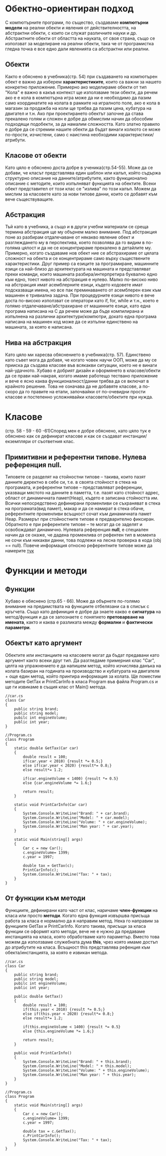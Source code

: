 # Обектно-ориентиран подход
С компютърните програми, по същество, създаваме __компютърни модели__ на реални обекти и явления от действителността, на абстрактни обекти, с които си служат различните науки и др. Абстрактните обекти от областта на науката, от своя страна, също се използват за моделиране на реални обекти, така че от програмистка гледна точка е все едно дали явленията са абстрактни или реални.

## Обекти
Както е обяснено в учебника(стр. 54) при създаването на компютърен обект е важно да изберем __характеристиките__, които са важни за нашето конкретно приложение. Примерно ако моделираме обекти от тип "Кола" е важно в какъв контекст ще използваме тези обекти, да речем ако е е кола в компютърна игра може да ни е необходимо да пазим само координатите на колата в рамките на игралното поле, ако е кола в магазин за продажба на коли ще трябва да пазим цена, кубатура на двигател и т.н. Ако при проектирането обектът започне да става прекалено голям и сложен е добре да обмислим начин да обособим подходящи подобекти, за да намалим сложността. Като златно правило е добре да се стремим нашите обекти да бъдат винаги колкото се може по-прости, изчистени, само с наистина необходими характеристики/атрибути.
## Класове от обекти
Като цяло е обяснено доста добре в ученика(стр.54-55). Може да се добави, че класът представлява един шаблон или калъп, който съдържа структурно описание на данните/атрибутите, както функционално описание с методите, които изпълняват функцията на обектите. Всеки обект представител от този клас се "излива" по този калъп. Можем да мислим за класовете като за нови типове данни, които се добавят към вече съществуващите.
## Абстракция
Тъй като в учебника, а също и в други учебни материали се среща термина абстракция ще му обърнем малко внимание. Под абстракция поне аз разбирам отдалечаване от някакво явление обект и разглеждането му в перспектива, което позволява да го видим в по-голяма цялост и да не се концентрираме прекалено в детайлите му. Примерно, когато създаваме нов обект ние се абстрахираме от цялата сложност на обекта и се концентрираме само върху съществените характеристики. 
Друг пример са езиците за програмиране, машинните езици са най-близо до архитектурата на машината и представляват преки команди, които машината разбира/интерпретира буквално едно към едно, тоест нивото на абстракция е нулево. Малко по-високо ниво на абстракция имат асемблерните езици, където кодовете имат подсказващи имена, но все пак преминаването от асемблерен език към машинен е тривиална задача. При процедурните езици нивото е вече доста по-високо използват се оператори като if, for, while и т.н., което е голямо отдалечаване/абстрахиране от машинните езици, като една програма написана на C да речем може да бъде компилирана и изпълнена на различни архитектури/компютри, докато една програма написана на машинен код може да се изпълни единствено на машината, за която е написана.
## Нива на абстракция
Като цяло ми харесва обяснението в учебника(стр. 57). Единствено като съвет мога да добавя, че когато човек научи OOП, може да му се прииска да създава класове във всякакви ситуации, което не е винаги най-удачното. Хубаво е добрият дизайн и оформянето в класове/обекти да се прави най-накрая, когато имаме работещо тествано приложение и вече е ясно каква функционалност/данни трябва да се включат в крайното решение. Това не означава да не добавяте класове, а по-скоро да го правите на етапи, започвайки от по-очевидни прости класове и постепенно усложнявайки класовете/обектите при нужда.
# Класове
(стр. 58 - 59 - 60 -61)Според мен е добре обяснено, като цяло тук е обяснено как се дефинират класове и как се създават инстанции/екземпляри от съответния клас.

## Примитивни и референтни типове. Нулева референция null.
Типовете се разделят на стойностни типове – такива, които пазят данните директно в себе си, т.е. в своята стойност в стека на програмата, и референтни типове – представляват референции, указващи мястото на данните в паметта, т.е. пазят като стойност адрес, област от динамичната памет(Heap), където е записана стойността им. Всички непосредствено дефинирани променливи се съхраняват в стека на програмата(вид памет), макар и да се намират в стека обаче, референтните променливи всъщност сочат към динамичната памет Heap.
Размерът при стойностните типове е предварително фиксиран. Обратното е при референтите типове – те могат да се заделят и освобождават динамично. Нулевата референция __null__, е специален начин да се окаже, че дадена променлива от рефентен тип в момента не сочи към никакви данни, това подлежи на лесна проверка в кода (obj == null). Повече информация относно референтните типове може да намерите [тук](https://introprogramming.info/intro-csharp-book/read-online/glava2-primitivni-tipove-i-promenlivi/#_Toc298863952)
# Функции и методи
## Функции 
Хубаво е обяснено (стр.65 - 66). Може да обърнете по-голямо внимание на предимствата на функциите отбелязани са в списък с кръгчета. Също като дефиниция е добре да знаете какво е __сигнатура__ на метод/функция и да се запознаете с понятието __претоварване на имената__, както и каква е разликата между __формални__ и __фактически параметри__.
## Обектът като аргумент
Обектите или инстанциите на класовете могат да бъдат предавани като аргумент както всеки друг тип. Да разгледаме примерния клас "Car", целта на упражнението е да напишем метод, който изчислява данъка на колата базиран на годината на производство и кубатурата на двигателя + още един метод, който принтира информация за колата. Ще поместим методите GetTax и PrintCarInfo в класа Program във файла Program.cs и ще ги извикаме в същия клас от Main() метода.
```
//car.cs
class Car
{
    public string brand;
    public string model;
    pubilc int engineVolume;
    public int year;
}

//Program.cs
class Program
{
    static double GetTax(Car car)
    {
        double result = 100;
        if(car.year < 2010) {result *= 0.5;}
        else if(car.year < 2020) {result*= 0.8;}
        else result*= 1.2;

        if(car.engineVolume < 1400) {result *= 0.5}
        else {car.engineVolume *= 1.6;}

        return result;
    }

    static void PrintCarInfo(Car car)
    {
        System.Console.WriteLine("Brand: " + car.brand);
        System.Console.WriteLine("Model: " + car.model);
        System.Console.WriteLine("Volume: " + car.engineVolume);
        System.Console.WriteLine("Man year: " + car.year);
    }

    static void Main(string[] args)
    {
        Car c = new Car();
        c.engineVolume= 1399;
        c.year = 1997;

        double tax = GetTax(c);
        PrintCarInfo(c);
        System.Console.WriteLine("Tax: " + tax);
    }
}
```
## От функции към методи
Функциите, дефинирани като част от клас, наричаме __член-функции__ на класа или просто __методи__. Когато една функция извършва присъща работа за класа е нормално да я направим метод. Нека го направим за функциите GetTax и PrintCarInfo. Когато такива, присъщи за класа функции се оформят като методи, вече не е нужно да предаваме инстанцията на класа, която обработваме като параметър. Вместо това можем да използваме служебната дума __this__, чрез която имаме достъп до атрибутите на класа. Всъщност this представлява рефенция към обекта/инстанцията, за която е извикан метода.
```
//car.cs
class Car
{
    public string brand;
    public string model;
    pubilc int engineVolume;
    public int year;

    public double GetTax()
    {
        double result = 100;
        if(this.year < 2010) {result *= 0.5;}
        else if(this.year < 2020) {result*= 0.8;}
        else result*= 1.2;

        if(this.engineVolume < 1400) {result *= 0.5}
        else {this.engineVolume *= 1.6;}

        return result;
    }

    public void PrintCarInfo()
    {
        System.Console.WriteLine("Brand: " + this.brand);
        System.Console.WriteLine("Model: " + this.model);
        System.Console.WriteLine("Volume: " + this.engineVolume);
        System.Console.WriteLine("Man year: " + this.year);
    }
}

//Program.cs
class Program
{
    static void Main(string[] args)
    {
        Car c = new Car();
        c.engineVolume= 1399;
        c.year = 1997;

        double tax = c.GetTax();
        c.PrintCarInfo();
        System.Console.WriteLine("Tax: " + tax);
    }
}
```